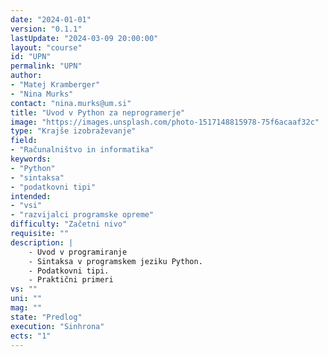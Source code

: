 ```yaml
---
date: "2024-01-01" 
version: "0.1.1"
lastUpdate: "2024-03-09 20:00:00"
layout: "course"
id: "UPN"
permalink: "UPN"
author:
- "Matej Kramberger"
- "Nina Murks"
contact: "nina.murks@um.si"
title: "Uvod v Python za neprogramerje"
image: "https://images.unsplash.com/photo-1517148815978-75f6acaaf32c"
type: "Krajše izobraževanje"
field:
- "Računalništvo in informatika"
keywords:
- "Python"
- "sintaksa"
- "podatkovni tipi"
intended:
- "vsi"
- "razvijalci programske opreme"
difficulty: "Začetni nivo"
requisite: ""
description: |
    - Uvod v programiranje
    - Sintaksa v programskem jeziku Python.
    - Podatkovni tipi.
    - Praktični primeri
vs: ""
uni: ""
mag: ""
state: "Predlog"
execution: "Sinhrona"
ects: "1"
---
```

